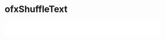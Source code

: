 # ofxShuffleText

![thumbnail](https://raw.githubusercontent.com/wtshm/ofxShuffleText/master/image.gif "thumbnail")